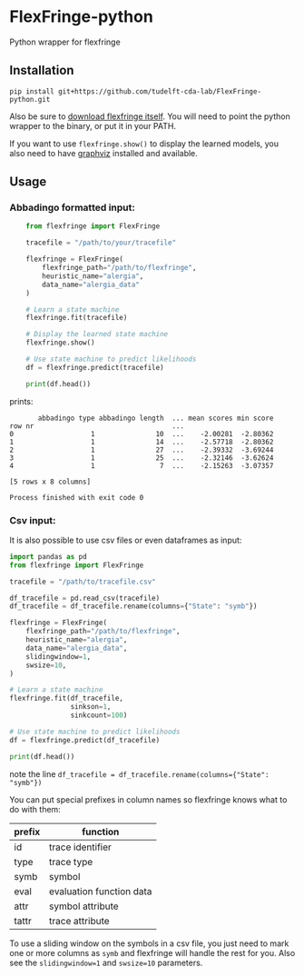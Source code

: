 # FlexFringe-python
Python wrapper for flexfringe

## Installation
```
pip install git+https://github.com/tudelft-cda-lab/FlexFringe-python.git
```

Also be sure to [download flexfringe itself](https://github.com/tudelft-cda-lab/FlexFringe/releases/tag/latest).
You will need to point the python wrapper to the binary, or put it in your PATH.

If you want to use `flexfringe.show()` to display the learned models, you also need to have [graphviz](https://graphviz.org/download/) installed and available.

## Usage
### Abbadingo formatted input:
```python
    from flexfringe import FlexFringe

    tracefile = "/path/to/your/tracefile"

    flexfringe = FlexFringe(
        flexfringe_path="/path/to/flexfringe",
        heuristic_name="alergia",
        data_name="alergia_data"
    )

    # Learn a state machine
    flexfringe.fit(tracefile)

    # Display the learned state machine
    flexfringe.show()

    # Use state machine to predict likelihoods
    df = flexfringe.predict(tracefile)

    print(df.head())
```

prints:
```
       abbadingo type abbadingo length  ... mean scores min score
row nr                                  ...                      
0                   1               10  ...    -2.00281  -2.80362
1                   1               14  ...    -2.57718  -2.80362
2                   1               27  ...    -2.39332  -3.69244
3                   1               25  ...    -2.32146  -3.62624
4                   1                7  ...    -2.15263  -3.07357

[5 rows x 8 columns]

Process finished with exit code 0

```

### Csv input:
It is also possible to use csv files or even dataframes as input:

```python
import pandas as pd
from flexfringe import FlexFringe

tracefile = "/path/to/tracefile.csv"

df_tracefile = pd.read_csv(tracefile)
df_tracefile = df_tracefile.rename(columns={"State": "symb"})

flexfringe = FlexFringe(
    flexfringe_path="/path/to/flexfringe",
    heuristic_name="alergia",
    data_name="alergia_data",
    slidingwindow=1,
    swsize=10,
)

# Learn a state machine
flexfringe.fit(df_tracefile,
               sinkson=1,
               sinkcount=100)

# Use state machine to predict likelihoods
df = flexfringe.predict(df_tracefile)

print(df.head())
```

note the line `df_tracefile = df_tracefile.rename(columns={"State": "symb"})`

You can put special prefixes in column names so flexfringe knows what to do with them:

| prefix | function                 |
|--------|--------------------------|
| id     | trace identifier         |
| type   | trace type               |
| symb   | symbol                   |
| eval   | evaluation function data |
| attr   | symbol attribute         |
| tattr  | trace attribute          |

To use a sliding window on the symbols in a csv file, you just need to mark one or more columns as `symb` and flexfringe will handle the rest for you.
Also see the `slidingwindow=1` and `swsize=10` parameters.